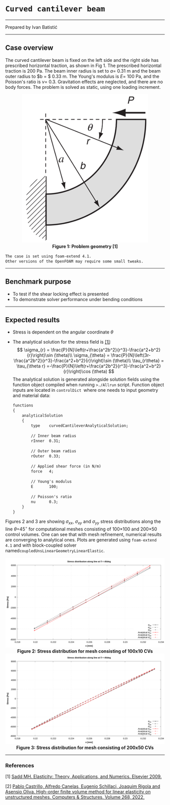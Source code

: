 # `Curved cantilever beam`

---

Prepared by Ivan Batistić

---

## Case overview

The curved cantilever beam is fixed on the left side and the right side has prescribed horizontal traction, as shown in Fig 1. The prescribed horizontal traction is 200 Pa. The beam inner radius is set to $a=$ 0.31 m and the beam outer radius to $b = $ 0.33 m. The Young's modulus is $E=$ 100 Pa, and the Poisson's ratio is $\nu=$ 0.3. Gravitation effects are neglected, and there are no body forces. The problem is solved as static, using one loading increment.

<div style="text-align: center;">
  <img src="./images/problem_geometry.png" alt="Image" width="400">
    <figcaption>
     <strong>Figure 1: Problem geometry [1]</strong>
    </figcaption>
</div>

```warning
The case is set using foam-extend 4.1. 
Other versions of the OpenFOAM may require some small tweaks.
```

---

## Benchmark purpose

* To test if the shear locking effect is presented
* To demonstrate solver performance under bending conditions 

---

## Expected results

* Stress is dependent on the angular coordinate $\theta$

* The analytical solution for the stress field is [[1]](https://www.sciencedirect.com/book/9780123744463/elasticity):
  $$
  \sigma_{r} = \frac{P}{N}\left(r+\frac{a^2b^2}{r^3}-\frac{a^2+b^2}{r}\right)\sin (\theta)\\
  \sigma_{\theta} = \frac{P}{N}\left(3r-\frac{a^2b^2}{r^3}-\frac{a^2+b^2}{r}\right)\sin (\theta)\\
  \tau_{r\theta} = \tau_{\theta r} =-\frac{P}{N}\left(r+\frac{a^2b^2}{r^3}-\frac{a^2+b^2}{r}\right)\cos (\theta)
  $$
  The analytical solution is generated alongside solution fields using the function object compiled when running `>./Allrun` script. Function object inputs are located in `controlDict `where one needs to input geometry and material data:

  ```
  functions
  {
      analyticalSolution
      {
          type    curvedCantileverAnalyticalSolution;
  
          // Inner beam radius
          rInner  0.31;
  
          // Outer beam radius
          rOuter  0.33;
  
          // Applied shear force (in N/m)
          force   4;
  
          // Young's modulus
          E       100;
  
          // Poisson's ratio
          nu      0.3;
      }
  }
  ```


Figures 2 and 3 are showing $\sigma_{xx}$, $\sigma_{xy}$ and $\sigma_{yy}$ stress distributions along the line $\theta$=45$^{\circ}$ for computational meshes consisting of 100×100 and 200×50 control volumes. One can see that with mesh refinement, numerical results are converging to analytical ones. Plots are generated using `foam-extend 4.1` and with block-coupled solver named`coupledUnsLinearGeometryLinearElastic`.

<div style="text-align: center;">
  <img src="./images/sigmaAtTheta45deg_mesh_100x10.png" alt="Image" width="800">
    <figcaption>
     <strong>Figure 2: Stress distribution for mesh consisting of 100x10 CVs</strong>
    </figcaption>
</div>

<div style="text-align: center;">
  <img src="./images/sigmaAtTheta45deg_mesh_200x50.png" alt="Image" width="800">
    <figcaption>
     <strong>Figure 3: Stress distribution for mesh consisting of 200x50 CVs</strong>
    </figcaption>
</div>



---

### References 

[1] [Sadd MH. Elasticity: Theory, Applications, and Numerics. Elsevier 2009.](https://www.sciencedirect.com/book/9780123744463/elasticity)

[2] [Pablo Castrillo, Alfredo Canelas, Eugenio Schillaci, Joaquim Rigola and Asensio Oliva. High-order finite volume method for linear elasticity on unstructured meshes. Computers & Structures. Volume 268, 2022,](https://www.sciencedirect.com/science/article/pii/S004579492200089X)

